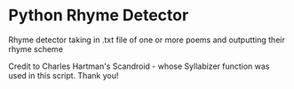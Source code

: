 # Python Rhyme Detector
Rhyme detector taking in .txt file of one or more poems and outputting their rhyme scheme 

Credit to Charles Hartman's Scandroid - whose Syllabizer function was used in this script. Thank you! 


